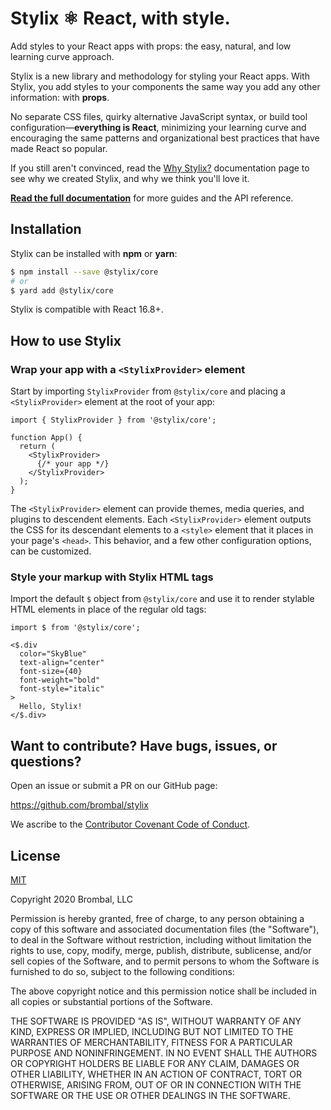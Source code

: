 # Stylix ⚛ React, with style.

Add styles to your React apps with props: the easy, natural, and low learning curve approach.

Stylix is a new library and methodology for styling your React apps. With Stylix, you add styles to
your components the same way you add any other information: with **props**.

No separate CSS files, quirky alternative JavaScript syntax, or build tool
configuration—**everything is React**, minimizing your learning curve and encouraging the same
patterns and organizational best practices that have made React so popular.

If you still aren't convinced, read the [Why Stylix?](https://stylix.dev) documentation page to see
why we created Stylix, and why we think you'll love it.

**[Read the full documentation](https://stylix.dev)** for more guides and the API reference.

## Installation

Stylix can be installed with **npm** or **yarn**:

```sh
$ npm install --save @stylix/core
# or
$ yard add @stylix/core
```

Stylix is compatible with React 16.8+.

## How to use Stylix

### Wrap your app with a `<StylixProvider>` element

Start by importing `StylixProvider` from `@stylix/core` and placing a `<StylixProvider>` element at
the root of your app:

```tsx
import { StylixProvider } from '@stylix/core';

function App() {
  return (
    <StylixProvider>
      {/* your app */}
    </StylixProvider>
  );
}
```

The `<StylixProvider>` element can provide themes, media queries, and plugins to descendent
elements. Each `<StylixProvider>` element outputs the CSS for its descendant elements to a `<style>`
element that it places in your page's `<head>`. This behavior, and a few other configuration
options, can be customized.

### Style your markup with Stylix HTML tags

Import the default `$` object from `@stylix/core` and use it to render stylable HTML elements in
place of the regular old tags:

```tsx
import $ from '@stylix/core';

<$.div
  color="SkyBlue"
  text-align="center"
  font-size={40}
  font-weight="bold"
  font-style="italic"
>
  Hello, Stylix!
</$.div>
```

## Want to contribute? Have bugs, issues, or questions?

Open an issue or submit a PR on our GitHub page:

https://github.com/brombal/stylix

We ascribe to the
[Contributor Covenant Code of Conduct](https://www.contributor-covenant.org/version/2/0/code_of_conduct).

## License

[MIT](https://opensource.org/licenses/MIT)

Copyright 2020 Brombal, LLC

Permission is hereby granted, free of charge, to any person obtaining a copy of this software and
associated documentation files (the "Software"), to deal in the Software without restriction,
including without limitation the rights to use, copy, modify, merge, publish, distribute,
sublicense, and/or sell copies of the Software, and to permit persons to whom the Software is
furnished to do so, subject to the following conditions:

The above copyright notice and this permission notice shall be included in all copies or substantial
portions of the Software.

THE SOFTWARE IS PROVIDED "AS IS", WITHOUT WARRANTY OF ANY KIND, EXPRESS OR IMPLIED, INCLUDING BUT
NOT LIMITED TO THE WARRANTIES OF MERCHANTABILITY, FITNESS FOR A PARTICULAR PURPOSE AND
NONINFRINGEMENT. IN NO EVENT SHALL THE AUTHORS OR COPYRIGHT HOLDERS BE LIABLE FOR ANY CLAIM, DAMAGES
OR OTHER LIABILITY, WHETHER IN AN ACTION OF CONTRACT, TORT OR OTHERWISE, ARISING FROM, OUT OF OR IN
CONNECTION WITH THE SOFTWARE OR THE USE OR OTHER DEALINGS IN THE SOFTWARE.
